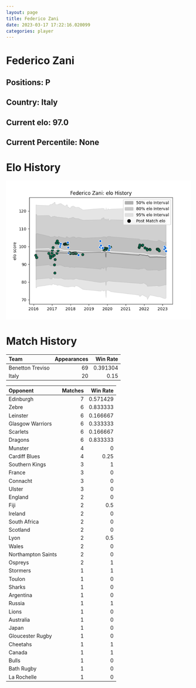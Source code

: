 ```yaml
---  
layout: page  
title: Federico Zani  
date: 2023-03-17 17:22:16.020099  
categories: player  
---
```

# Federico Zani

## Positions: P

## Country: Italy

## Current elo: 97.0

## Current Percentile: None

# Elo History


![elo history](history_FedericoZani.png)
# Match History


| Team             |   Appearances |   Win Rate |
|:-----------------|--------------:|-----------:|
| Benetton Treviso |            69 |   0.391304 |
| Italy            |            20 |   0.15     |

| Opponent           |   Matches |   Win Rate |
|:-------------------|----------:|-----------:|
| Edinburgh          |         7 |   0.571429 |
| Zebre              |         6 |   0.833333 |
| Leinster           |         6 |   0.166667 |
| Glasgow Warriors   |         6 |   0.333333 |
| Scarlets           |         6 |   0.166667 |
| Dragons            |         6 |   0.833333 |
| Munster            |         4 |   0        |
| Cardiff Blues      |         4 |   0.25     |
| Southern Kings     |         3 |   1        |
| France             |         3 |   0        |
| Connacht           |         3 |   0        |
| Ulster             |         3 |   0        |
| England            |         2 |   0        |
| Fiji               |         2 |   0.5      |
| Ireland            |         2 |   0        |
| South Africa       |         2 |   0        |
| Scotland           |         2 |   0        |
| Lyon               |         2 |   0.5      |
| Wales              |         2 |   0        |
| Northampton Saints |         2 |   0        |
| Ospreys            |         2 |   1        |
| Stormers           |         1 |   1        |
| Toulon             |         1 |   0        |
| Sharks             |         1 |   0        |
| Argentina          |         1 |   0        |
| Russia             |         1 |   1        |
| Lions              |         1 |   0        |
| Australia          |         1 |   0        |
| Japan              |         1 |   0        |
| Gloucester Rugby   |         1 |   0        |
| Cheetahs           |         1 |   1        |
| Canada             |         1 |   1        |
| Bulls              |         1 |   0        |
| Bath Rugby         |         1 |   0        |
| La Rochelle        |         1 |   0        |